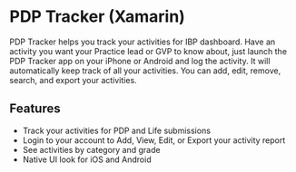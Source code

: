 # PDP Tracker (Xamarin)
PDP Tracker helps you track your activities for IBP dashboard. Have an activity you want your Practice lead or GVP to know about, just launch the PDP Tracker app on your iPhone or Android and log the activity. It will automatically keep track of all your activities. You can add, edit, remove, search, and export your activities.

## Features
* Track your activities for PDP and Life submissions
* Login to your account to Add, View, Edit, or Export your activity report
* See activities by category and grade
* Native UI look for iOS and Android
